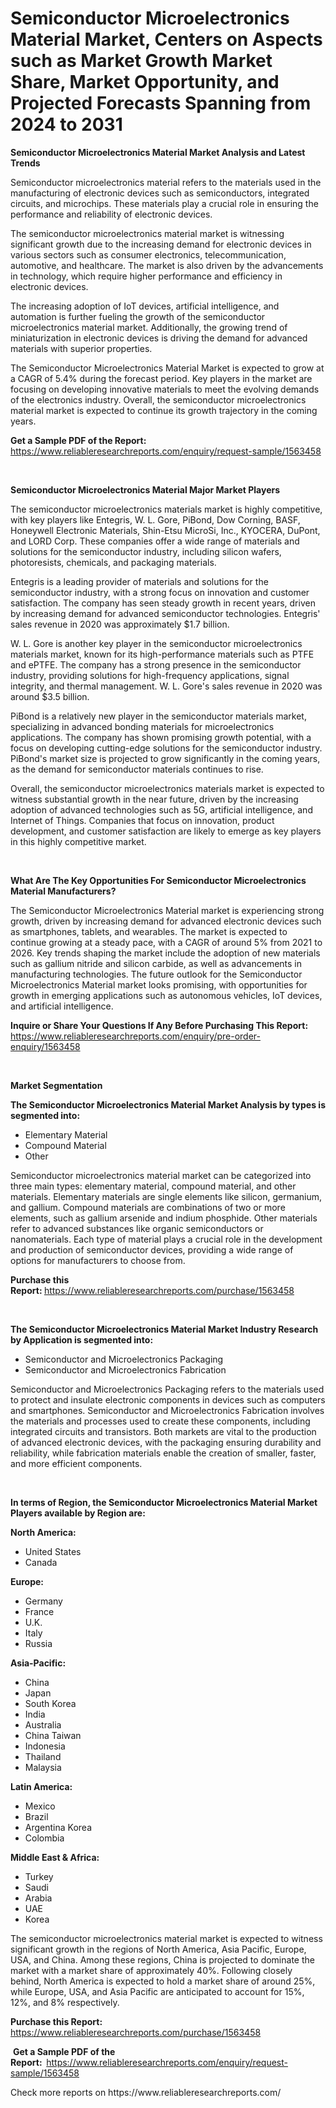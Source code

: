 <p><h1>Semiconductor Microelectronics Material Market, Centers on Aspects such as Market Growth Market Share, Market Opportunity, and Projected Forecasts Spanning from 2024 to 2031</h1></p><p><strong>Semiconductor Microelectronics Material Market Analysis and Latest Trends</strong></p>
<p><p>Semiconductor microelectronics material refers to the materials used in the manufacturing of electronic devices such as semiconductors, integrated circuits, and microchips. These materials play a crucial role in ensuring the performance and reliability of electronic devices.</p><p>The semiconductor microelectronics material market is witnessing significant growth due to the increasing demand for electronic devices in various sectors such as consumer electronics, telecommunication, automotive, and healthcare. The market is also driven by the advancements in technology, which require higher performance and efficiency in electronic devices.</p><p>The increasing adoption of IoT devices, artificial intelligence, and automation is further fueling the growth of the semiconductor microelectronics material market. Additionally, the growing trend of miniaturization in electronic devices is driving the demand for advanced materials with superior properties.</p><p>The Semiconductor Microelectronics Material Market is expected to grow at a CAGR of 5.4% during the forecast period. Key players in the market are focusing on developing innovative materials to meet the evolving demands of the electronics industry. Overall, the semiconductor microelectronics material market is expected to continue its growth trajectory in the coming years.</p></p>
<p><strong>Get a Sample PDF of the Report:&nbsp;</strong> <a href="https://www.reliableresearchreports.com/enquiry/request-sample/1563458">https://www.reliableresearchreports.com/enquiry/request-sample/1563458</a></p>
<p>&nbsp;</p>
<p><strong>Semiconductor Microelectronics Material Major Market Players</strong></p>
<p><p>The semiconductor microelectronics materials market is highly competitive, with key players like Entegris, W. L. Gore, PiBond, Dow Corning, BASF, Honeywell Electronic Materials, Shin-Etsu MicroSi, Inc., KYOCERA, DuPont, and LORD Corp. These companies offer a wide range of materials and solutions for the semiconductor industry, including silicon wafers, photoresists, chemicals, and packaging materials.</p><p>Entegris is a leading provider of materials and solutions for the semiconductor industry, with a strong focus on innovation and customer satisfaction. The company has seen steady growth in recent years, driven by increasing demand for advanced semiconductor technologies. Entegris' sales revenue in 2020 was approximately $1.7 billion.</p><p>W. L. Gore is another key player in the semiconductor microelectronics materials market, known for its high-performance materials such as PTFE and ePTFE. The company has a strong presence in the semiconductor industry, providing solutions for high-frequency applications, signal integrity, and thermal management. W. L. Gore's sales revenue in 2020 was around $3.5 billion.</p><p>PiBond is a relatively new player in the semiconductor materials market, specializing in advanced bonding materials for microelectronics applications. The company has shown promising growth potential, with a focus on developing cutting-edge solutions for the semiconductor industry. PiBond's market size is projected to grow significantly in the coming years, as the demand for semiconductor materials continues to rise.</p><p>Overall, the semiconductor microelectronics materials market is expected to witness substantial growth in the near future, driven by the increasing adoption of advanced technologies such as 5G, artificial intelligence, and Internet of Things. Companies that focus on innovation, product development, and customer satisfaction are likely to emerge as key players in this highly competitive market.</p></p>
<p>&nbsp;</p>
<p><strong>What Are The Key Opportunities For Semiconductor Microelectronics Material Manufacturers?</strong></p>
<p><p>The Semiconductor Microelectronics Material market is experiencing strong growth, driven by increasing demand for advanced electronic devices such as smartphones, tablets, and wearables. The market is expected to continue growing at a steady pace, with a CAGR of around 5% from 2021 to 2026. Key trends shaping the market include the adoption of new materials such as gallium nitride and silicon carbide, as well as advancements in manufacturing technologies. The future outlook for the Semiconductor Microelectronics Material market looks promising, with opportunities for growth in emerging applications such as autonomous vehicles, IoT devices, and artificial intelligence.</p></p>
<p><strong>Inquire or Share Your Questions If Any Before Purchasing This Report:</strong> <a href="https://www.reliableresearchreports.com/enquiry/pre-order-enquiry/1563458">https://www.reliableresearchreports.com/enquiry/pre-order-enquiry/1563458</a></p>
<p>&nbsp;</p>
<p><strong>Market Segmentation</strong></p>
<p><strong>The Semiconductor Microelectronics Material Market Analysis by types is segmented into:</strong></p>
<p><ul><li>Elementary Material</li><li>Compound Material</li><li>Other</li></ul></p>
<p><p>Semiconductor microelectronics material market can be categorized into three main types: elementary material, compound material, and other materials. Elementary materials are single elements like silicon, germanium, and gallium. Compound materials are combinations of two or more elements, such as gallium arsenide and indium phosphide. Other materials refer to advanced substances like organic semiconductors or nanomaterials. Each type of material plays a crucial role in the development and production of semiconductor devices, providing a wide range of options for manufacturers to choose from.</p></p>
<p><strong>Purchase this Report:&nbsp;</strong><a href="https://www.reliableresearchreports.com/purchase/1563458">https://www.reliableresearchreports.com/purchase/1563458</a></p>
<p>&nbsp;</p>
<p><strong>The Semiconductor Microelectronics Material Market Industry Research by Application is segmented into:</strong></p>
<p><ul><li>Semiconductor and Microelectronics Packaging</li><li>Semiconductor and Microelectronics Fabrication</li></ul></p>
<p><p>Semiconductor and Microelectronics Packaging refers to the materials used to protect and insulate electronic components in devices such as computers and smartphones. Semiconductor and Microelectronics Fabrication involves the materials and processes used to create these components, including integrated circuits and transistors. Both markets are vital to the production of advanced electronic devices, with the packaging ensuring durability and reliability, while fabrication materials enable the creation of smaller, faster, and more efficient components.</p></p>
<p>&nbsp;</p>
<p><strong>In terms of Region, the Semiconductor Microelectronics Material Market Players available by Region are:</strong></p>
<p>
    <p> <strong> North America: </strong>
        <ul>
            <li>United States</li>
            <li>Canada</li>
        </ul>
        </p> 
    <p> <strong> Europe: </strong>
        <ul>
            <li>Germany</li>
            <li>France</li>
            <li>U.K.</li>
            <li>Italy</li>
            <li>Russia</li>
        </ul>
        </p> 
    <p> <strong> Asia-Pacific: </strong>
        <ul>
            <li>China</li>
            <li>Japan</li>
            <li>South Korea</li>
            <li>India</li>
            <li>Australia</li>
            <li>China Taiwan</li>
            <li>Indonesia</li>
            <li>Thailand</li>
            <li>Malaysia</li>
        </ul>
        </p> 
    <p> <strong> Latin America: </strong>
        <ul>
            <li>Mexico</li>
            <li>Brazil</li>
            <li>Argentina Korea</li>
            <li>Colombia</li>
        </ul>
        </p> 
    <p> <strong> Middle East & Africa: </strong>
        <ul>
            <li>Turkey</li>
            <li>Saudi</li>
            <li>Arabia</li>
            <li>UAE</li>
            <li>Korea</li>
        </ul>
    </p>
    </p>
<p><p>The semiconductor microelectronics material market is expected to witness significant growth in the regions of North America, Asia Pacific, Europe, USA, and China. Among these regions, China is projected to dominate the market with a market share of approximately 40%. Following closely behind, North America is expected to hold a market share of around 25%, while Europe, USA, and Asia Pacific are anticipated to account for 15%, 12%, and 8% respectively.</p></p>
<p><strong>Purchase this Report: </strong><a href="https://www.reliableresearchreports.com/purchase/1563458">https://www.reliableresearchreports.com/purchase/1563458</a></p>
<p>&nbsp;<strong>Get a Sample PDF of the Report:&nbsp;&nbsp;</strong><a href="https://www.reliableresearchreports.com/enquiry/request-sample/1563458">https://www.reliableresearchreports.com/enquiry/request-sample/1563458</a></p>
<p><strong></strong></p>
<p>Check more reports on https://www.reliableresearchreports.com/</p>